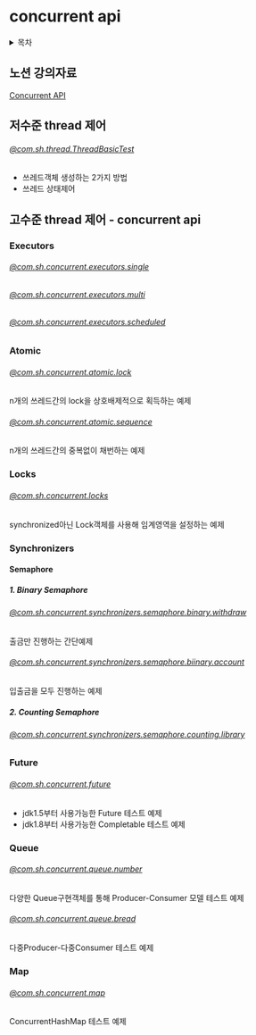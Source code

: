 # concurrent api
<details>
<summary>목차</summary>
	
- [노션 강의자료](#노션-강의자료)
- [저수준 thread 제어](#저수준-thread-제어)
- [고수준 thread 제어 - concurrent api](#고수준-thread-제어---concurrent-api)
	- [Executors](#executors)
		- [@com.sh.concurrent.executors.single](#comshconcurrentexecutorssingle)
		- [@com.sh.concurrent.executors.multi](#comshconcurrentexecutorsmulti)
- [Atomic](#atomic)
	- [@com.sh.concurrent.atomic.lock](#comshconcurrentatomiclock)
	- [@com.sh.concurrent.atomic.sequence](#comshconcurrentatomicsequence)
- [Locks](#locks)
	- [@com.sh.concurrent.locks](#comshconcurrentlocks)
- [Synchronizers](#synchronizers)
	- [Semaphore](#semaphore)
		- [1. Binary Semaphore](#1-binary-semaphore)
			- [@com.sh.concurrent.synchronizers.semaphore.binary.withdraw](#comshconcurrentsynchronizerssemaphorebinarywithdraw)
			- [@com.sh.concurrent.synchronizers.semaphore.biinary.account](#comshconcurrentsynchronizerssemaphorebiinaryaccount)
		- [2. Counting Semaphore](#2-counting-semaphore)
			- [@com.sh.concurrent.synchronizers.semaphore.counting.library](#comshconcurrentsynchronizerssemaphorecountinglibrary)
- [Future](#future)
	- [@com.sh.concurrent.future](#comshconcurrentfuture)
- [Queue](#queue)
	- [@com.sh.concurrent.queue.number](#comshconcurrentqueuenumber)
	- [@com.sh.concurrent.queue.bread](#comshconcurrentqueuebread)
- [Map](#map)
	- [@com.sh.concurrent.map](#comshconcurrentmap)

</details>

## 노션 강의자료
[Concurrent API](https://shqkel.notion.site/Concurrent-API-6667133af3234df9bf569e62a2853297?pvs=4)

## 저수준 thread 제어
###### [@com.sh.thread.ThreadBasicTest](https://github.com/shqkel/java-concurrent-api/tree/master/src/test/java/com/sh/thread)
- 쓰레드객체 생성하는 2가지 방법
- 쓰레드 상태제어

## 고수준 thread 제어 - concurrent api

### Executors
###### [@com.sh.concurrent.executors.single](https://github.com/shqkel/java-concurrent-api/tree/master/src/test/java/com/sh/concurrent/executors/single)
###### [@com.sh.concurrent.executors.multi](https://github.com/shqkel/java-concurrent-api/tree/master/src/test/java/com/sh/concurrent/executors/multi)
###### [@com.sh.concurrent.executors.scheduled](https://github.com/shqkel/java-concurrent-api/tree/master/src/test/java/com/sh/concurrent/executors/scheduled)


### Atomic
###### [@com.sh.concurrent.atomic.lock](https://github.com/shqkel/java-concurrent-api/tree/master/src/test/java/com/sh/concurrent/atomic/lock)
n개의 쓰레드간의 lock을 상호배제적으로 획득하는 예제
###### [@com.sh.concurrent.atomic.sequence](https://github.com/shqkel/java-concurrent-api/tree/master/src/test/java/com/sh/concurrent/atomic/sequence)
n개의 쓰레드간의 중복없이 채번하는 예제


### Locks
###### [@com.sh.concurrent.locks](https://github.com/shqkel/java-concurrent-api/tree/master/src/test/java/com/sh/concurrent/locks)
synchronized아닌 Lock객체를 사용해 임계영역을 설정하는 예제


### Synchronizers

#### Semaphore

##### 1. Binary Semaphore
###### [@com.sh.concurrent.synchronizers.semaphore.binary.withdraw](https://github.com/shqkel/java-concurrent-api/tree/master/src/test/java/com/sh/concurrent/synchronizers/semaphore/binary/withdraw)
출금만 진행하는 간단예제 

###### [@com.sh.concurrent.synchronizers.semaphore.biinary.account](https://github.com/shqkel/java-concurrent-api/tree/master/src/test/java/com/sh/concurrent/synchronizers/semaphore/binary/account)
입출금을 모두 진행하는 예제

##### 2. Counting Semaphore
###### [@com.sh.concurrent.synchronizers.semaphore.counting.library](https://github.com/shqkel/java-concurrent-api/tree/master/src/test/java/com/sh/concurrent/synchronizers/semaphore/counting/library)


### Future
###### [@com.sh.concurrent.future](https://github.com/shqkel/java-concurrent-api/tree/master/src/test/java/com/sh/concurrent/future)
* jdk1.5부터 사용가능한 Future 테스트 예제
* jdk1.8부터 사용가능한 Completable 테스트 예제


### Queue
###### [@com.sh.concurrent.queue.number](https://github.com/shqkel/java-concurrent-api/tree/master/src/test/java/com/sh/concurrent/queue/number)
다양한 Queue구현객체를 통해 Producer-Consumer 모델 테스트 예제
###### [@com.sh.concurrent.queue.bread](https://github.com/shqkel/java-concurrent-api/tree/master/src/test/java/com/sh/concurrent/queue/bread)
다중Producer-다중Consumer 테스트 예제 

### Map
###### [@com.sh.concurrent.map](https://github.com/shqkel/java-concurrent-api/tree/master/src/test/java/com/sh/concurrent/map)
ConcurrentHashMap 테스트 예제
